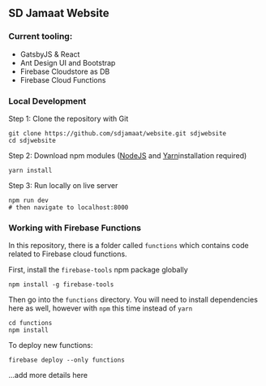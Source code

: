 ## SD Jamaat Website

### Current tooling:

- GatsbyJS & React
- Ant Design UI and Bootstrap
- Firebase Cloudstore as DB
- Firebase Cloud Functions

### Local Development

Step 1: Clone the repository with Git

```shell
git clone https://github.com/sdjamaat/website.git sdjwebsite
cd sdjwebsite
```

Step 2: Download npm modules ([NodeJS](https://nodejs.org/en/) and [Yarn](https://classic.yarnpkg.com/en/docs/install/)installation required)

```shell
yarn install
```

Step 3: Run locally on live server

```shell
npm run dev
# then navigate to localhost:8000
```

### Working with Firebase Functions

In this repository, there is a folder called `functions` which contains code related to Firebase cloud functions.

First, install the `firebase-tools` npm package globally

```shell
npm install -g firebase-tools
```

Then go into the `functions` directory. You will need to install dependencies here as well, however with `npm` this time instead of `yarn`

```shell
cd functions
npm install
```

To deploy new functions:

```shell
firebase deploy --only functions
```

...add more details here
